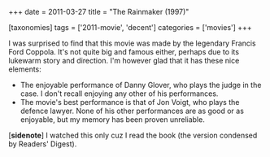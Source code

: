 +++
date = 2011-03-27
title = "The Rainmaker (1997)"

[taxonomies]
tags = ['2011-movie', 'decent']
categories = ['movies']
+++

I was surprised to find that this movie was made by the legendary
Francis Ford Coppola. It's not quite big and famous either, perhaps due
to its lukewarm story and direction. I'm however glad that it has these
nice elements:

-   The enjoyable performance of Danny Glover, who plays the judge in
    the case. I don't recall enjoying any other of his performances.
-   The movie's best performance is that of Jon Voigt, who plays the
    defence lawyer. None of his other performances are as good or as
    enjoyable, but my memory has been proven unreliable.

[**sidenote**] I watched this only cuz I read the book (the version
condensed by Readers' Digest).
